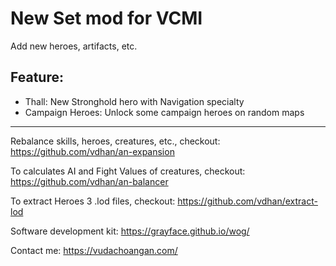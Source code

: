 # New Set mod for VCMI

Add new heroes, artifacts, etc.

## Feature:

- Thall: New Stronghold hero with Navigation specialty
- Campaign Heroes: Unlock some campaign heroes on random maps

---

Rebalance skills, heroes, creatures, etc., checkout: https://github.com/vdhan/an-expansion

To calculates AI and Fight Values of creatures, checkout: https://github.com/vdhan/an-balancer

To extract Heroes 3 .lod files, checkout: https://github.com/vdhan/extract-lod

Software development kit: https://grayface.github.io/wog/

Contact me: https://vudachoangan.com/